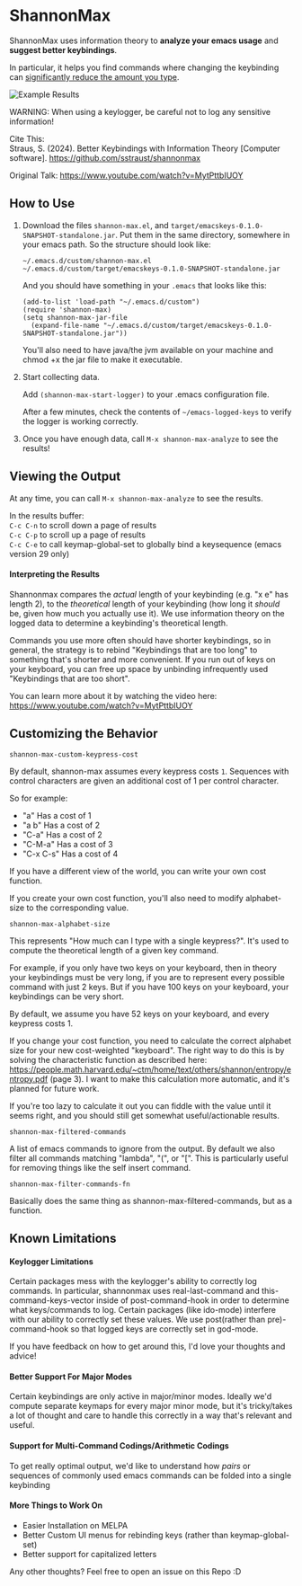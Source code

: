 # ShannonMax

ShannonMax uses information theory to **analyze your emacs usage** and **suggest better keybindings**.

In particular, it helps you find commands where changing the keybinding can <ins>significantly reduce the amount you type</ins>.

![Example Results](https://github.com/sstraust/shannonmax/blob/master/ExampleResults.png)

WARNING: When using a keylogger, be careful not to log any sensitive information!

Cite This:\
Straus, S. (2024). Better Keybindings with Information Theory [Computer software]. https://github.com/sstraust/shannonmax

Original Talk: https://www.youtube.com/watch?v=MytPttbIUOY

## How to Use



1. Download the files ``` shannon-max.el ```, and ``` target/emacskeys-0.1.0-SNAPSHOT-standalone.jar ```. Put them in the same directory, somewhere in your emacs path. So the structure should look like:
   ```
   ~/.emacs.d/custom/shannon-max.el
   ~/.emacs.d/custom/target/emacskeys-0.1.0-SNAPSHOT-standalone.jar
   ```
   
   And you should have something in your ```.emacs``` that looks like this:
	```
    (add-to-list 'load-path "~/.emacs.d/custom")
    (require 'shannon-max)
	(setq shannon-max-jar-file
      (expand-file-name "~/.emacs.d/custom/target/emacskeys-0.1.0-SNAPSHOT-standalone.jar"))

   ```
   You'll also need to have java/the jvm available on your machine and chmod +x the jar file to make it executable.

2. Start collecting data.
   
   Add 
        ``` (shannon-max-start-logger) ``` to your .emacs configuration file.
		
	After a few minutes, check the contents of ``` ~/emacs-logged-keys ``` to verify the logger is working correctly.

3. Once you have enough data, call ``` M-x shannon-max-analyze ``` to see the results!

## Viewing the Output

At any time, you can call ``` M-x shannon-max-analyze ``` to see the results.

In the results buffer:\
``` C-c C-n ``` to scroll down a page of results\
``` C-c C-p ``` to scroll up a page of results\
``` C-c C-e ``` to call keymap-global-set to globally bind a keysequence (emacs version 29 only)

#### Interpreting the Results

Shannonmax compares the _actual_ length of your keybinding (e.g. "x e" has length 2), to the _theoretical_ length of your keybinding (how long it _should_ be, given how much you actually use it). We use information theory on the logged data to determine a keybinding's theoretical length. 

Commands you use more often should have shorter keybindings, so in general, the strategy is to rebind "Keybindings that are too long" to something that's shorter and more convenient. If you run out of keys on your keyboard, you can free up space by unbinding infrequently used "Keybindings that are too short".

You can learn more about it by watching the video here: https://www.youtube.com/watch?v=MytPttbIUOY





## Customizing the Behavior

``` shannon-max-custom-keypress-cost ```

By default, shannon-max assumes every keypress costs ``` 1 ```. Sequences with control characters are given an additional cost of 1 per control character.

So for example:
* "a"     Has a cost of 1
* "a b"   Has a cost of 2
* "C-a"   Has a cost of 2
* "C-M-a" Has a cost of 3
* "C-x C-s" Has a cost of 4

If you have a different view of the world, you can write your own cost function.

If you create your own cost function, you'll also need to modify alphabet-size to the corresponding value.

```shannon-max-alphabet-size ```

This represents "How much can I type with a single keypress?". It's used to compute the theoretical length of a given key command.

For example, if you only have two keys on your keyboard, then in theory your keybindings must be very long, if you are to represent every possible command with just 2 keys. But if you have 100 keys on your keyboard, your keybindings can be very short.

By default, we assume you have 52 keys on your keyboard, and every keypress costs 1.


If you change your cost function, you need to calculate the correct alphabet size for your new cost-weighted "keyboard". The right way to do this is by solving the characteristic function as described here: https://people.math.harvard.edu/~ctm/home/text/others/shannon/entropy/entropy.pdf (page 3). I want to make this calculation more automatic, and it's planned for future work.

If you're too lazy to calculate it out you can fiddle with the value until it seems right, and you should still get somewhat useful/actionable results.


``` shannon-max-filtered-commands ```

A list of emacs commands to ignore from the output. By default we also filter all commands matching "lambda", "(", or "[". This is particularly useful for removing things like the self insert command.

``` shannon-max-filter-commands-fn ```

Basically does the same thing as shannon-max-filtered-commands, but as a function.

## Known Limitations

#### Keylogger Limitations

Certain packages mess with the keylogger's ability to correctly log commands. In particular, shannonmax uses real-last-command and this-command-keys-vector inside of post-command-hook in order to determine what keys/commands to log. Certain packages (like ido-mode) interfere with our ability to correctly set these values. We use post(rather than pre)-command-hook so that logged keys are correctly set in god-mode.

If you have feedback on how to get around this, I'd love your thoughts and advice!

#### Better Support For Major Modes
Certain keybindings are only active in major/minor modes. Ideally we'd compute separate keymaps for every major minor mode, but it's tricky/takes a lot of thought and care to handle this correctly in a way that's relevant and useful.

#### Support for Multi-Command Codings/Arithmetic Codings
To get really optimal output, we'd like to understand how _pairs_ or sequences of commonly used emacs commands can be folded into a single keybinding

#### More Things to Work On
- Easier Installation on MELPA
- Better Custom UI menus for rebinding keys (rather than keymap-global-set)
- Better support for capitalized letters


Any other thoughts? Feel free to open an issue on this Repo :D


